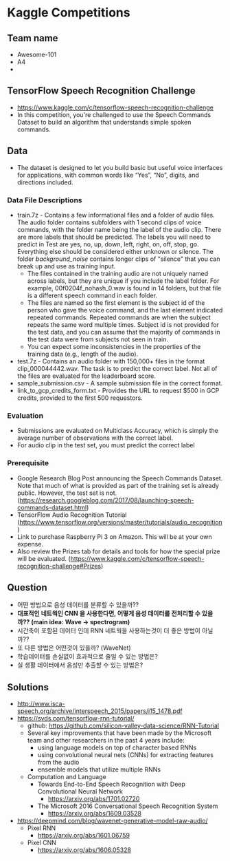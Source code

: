 # Kaggle Competitions

## Team name
- Awesome-101
- A4
-

## TensorFlow Speech Recognition Challenge
- https://www.kaggle.com/c/tensorflow-speech-recognition-challenge
- In this competition, you're challenged to use the Speech Commands Dataset to build an algorithm that understands simple spoken commands.


## Data
- The dataset is designed to let you build basic but useful voice interfaces for applications, with common words like “Yes”, “No”, digits, and directions included. 


### Data File Descriptions
- train.7z - Contains a few informational files and a folder of audio files. The audio folder contains subfolders with 1 second clips of voice commands, with the folder name being the label of the audio clip. There are more labels that should be predicted. The labels you will need to predict in Test are yes, no, up, down, left, right, on, off, stop, go. Everything else should be considered either unknown or silence. The folder _background_noise_ contains longer clips of "silence" that you can break up and use as training input.
  - The files contained in the training audio are not uniquely named across labels, but they are unique if you include the label folder. For example, 00f0204f_nohash_0.wav is found in 14 folders, but that file is a different speech command in each folder.
  - The files are named so the first element is the subject id of the person who gave the voice command, and the last element indicated repeated commands. Repeated commands are when the subject repeats the same word multiple times. Subject id is not provided for the test data, and you can assume that the majority of commands in the test data were from subjects not seen in train.
  - You can expect some inconsistencies in the properties of the training data (e.g., length of the audio).
- test.7z - Contains an audio folder with 150,000+ files in the format clip_000044442.wav. The task is to predict the correct label. Not all of the files are evaluated for the leaderboard score.
- sample_submission.csv - A sample submission file in the correct format.
- link_to_gcp_credits_form.txt - Provides the URL to request $500 in GCP credits, provided to the first 500 requestors.


### Evaluation
- Submissions are evaluated on Multiclass Accuracy, which is simply the average number of observations with the correct label.
- For audio clip in the test set, you must predict the correct label


### Prerequisite
- Google Research Blog Post announcing the Speech Commands Dataset. Note that much of what is provided as part of the training set is already public. However, the test set is not. (https://research.googleblog.com/2017/08/launching-speech-commands-dataset.html)
- TensorFlow Audio Recognition Tutorial (https://www.tensorflow.org/versions/master/tutorials/audio_recognition)
- Link to purchase Raspberry Pi 3 on Amazon. This will be at your own expense.
- Also review the Prizes tab for details and tools for how the special prize will be evaluated. (https://www.kaggle.com/c/tensorflow-speech-recognition-challenge#Prizes)

## Question
- 어떤 방법으로 음성 데이터를 분류할 수 있을까??
- <b>대표적인 네트웍인 CNN 을 사용한다면, 어떻게 음성 데이터를 전처리할 수 있을까?? (main idea: Wave -> spectrogram)</b>
- 시간축이 포함된 데이터 인데 RNN 네트웍을 사용하는것이 더 좋은 방법이 아닐까??
- 또 다른 방법은 어떤것이 있을까? (WaveNet)
- 학습데이터를 손실없이 효과적으로 줄일 수 있는 방법은?
- 실 생활 데이터에서 음성만 추출할 수 있는 방법은?


## Solutions
- http://www.isca-speech.org/archive/interspeech_2015/papers/i15_1478.pdf
- https://svds.com/tensorflow-rnn-tutorial/
	- github: https://github.com/silicon-valley-data-science/RNN-Tutorial
	- Several key improvements that have been made by the Microsoft team and other researchers in the past 4 years include:
		- using language models on top of character based RNNs
		- using convolutional neural nets (CNNs) for extracting features from the audio
		- ensemble models that utilize multiple RNNs
	- Computation and Language
		- Towards End-to-End Speech Recognition with Deep Convolutional Neural Network
			- https://arxiv.org/abs/1701.02720
		- The Microsoft 2016 Conversational Speech Recognition System
			- https://arxiv.org/abs/1609.03528
- https://deepmind.com/blog/wavenet-generative-model-raw-audio/
	- Pixel RNN
		- https://arxiv.org/abs/1601.06759
	- Pixel CNN
		- https://arxiv.org/abs/1606.05328
